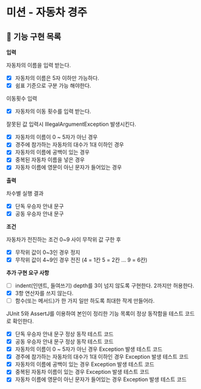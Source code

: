 # 미션 - 자동차 경주

## 🚀 기능 구현 목록

**입력**

자동차의 이름을 입력 받는다.
- [x] 자동차의 이름은 5자 이하만 가능하다.
- [x] 쉼표 기준으로 구분 가능 해야한다.

이동횟수 입력
- [x] 자동차의 이동 횟수를 입력 받는다.

잘못된 값 입력시 IllegalArgumentException 발생시킨다.
- [x] 자동차의 이름이 0 ~ 5자가 아닌 경우
- [x] 경주에 참가하는 자동차의 대수가 1대 이하인 경우
- [x] 자동차의 이름에 공백이 있는 경우
- [x] 중복된 자동차 이름을 넣은 경우
- [x] 자동차 이름에 영문이 아닌 문자가 들어있는 경우

**출력**

차수별 실행 결과
- [x] 단독 우승자 안내 문구
- [x] 공동 우승자 안내 문구

**조건**

자동차가 전진하는 조건 0~9 사이 무작위 값 구한 후
- [x] 무작위 값이 0~3인 경우 정지
- [x] 무작위 값이 4~9인 경우 전진 (4 = 1칸 5 = 2칸 ... 9 = 6칸)

**추가 구현 요구 사항**

- [ ] indent(인덴트, 들여쓰기) depth를 3이 넘지 않도록 구현한다. 2까지만 허용한다.
- [x] 3항 연산자를 쓰지 않는다.
- [ ] 함수(또는 메서드)가 한 가지 일만 하도록 최대한 작게 만들어라.

JUnit 5와 AssertJ를 이용하여 본인이 정리한 기능 목록이 정상 동작함을 테스트 코드로 확인한다.

- [x] 단독 우승자 안내 문구 정상 동작 테스트 코드
- [x] 공동 우승자 안내 문구 정상 동작 테스트 코드
- [x] 자동차의 이름이 0 ~ 5자가 아닌 경우 Exception 발생 테스트 코드
- [x] 경주에 참가하는 자동차의 대수가 1대 이하인 경우 Exception 발생 테스트 코드
- [x] 자동차의 이름에 공백이 있는 경우 Exception 발생 테스트 코드
- [x] 중복된 자동차 이름이 있는 경우 Exception 발생 테스트 코드
- [x] 자동차 이름에 영문이 아닌 문자가 들어있는 경우 Exception 발생 테스트 코드